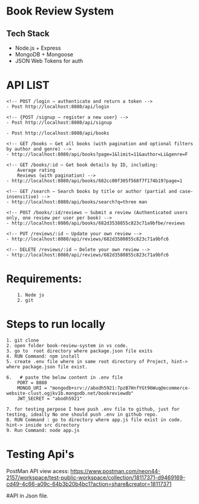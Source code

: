 # Book Review System

## Tech Stack
- Node.js + Express
- MongoDB + Mongoose
- JSON Web Tokens for auth


# API LIST
    
    <!-- POST /login – authenticate and return a token -->
    - Post http://localhost:8080/api/login

    <!-- {POST /signup – register a new user} -->
    - Post http://localhost:8080/api/signup
   
   <!-- POST /books – Add a new book (Authenticated users only) -->
    - Post http://localhost:8080/api/books

    <!-- GET /books – Get all books (with pagination and optional filters by author and genre) -->
    - http://localhost:8080/api/books?page=1&limit=11&author=Li&genre=F

    <!-- GET /books/:id – Get book details by ID, including:
        Average rating
        Reviews (with pagination) -->
    - http://localhost:8080/api/books/682cc00f305f568f7f174b19?page=1
    
    <!-- GET /search – Search books by title or author (partial and case-insensitive) -->
    - http://localhost:8080/api/books/search?q=three man

    <!-- POST /books/:id/reviews – Submit a review (Authenticated users only, one review per user per book) -->
    - http://localhost:8080/api/books/682d3538855c823c71a9bfbe/reviews

    <!-- PUT /reviews/:id – Update your own review -->
    - http://localhost:8080/api/reviews/682d3580855c823c71a9bfc6

    <!-- DELETE /reviews/:id – Delete your own review -->
    - http://localhost:8080/api/reviews/682d3580855c823c71a9bfc6

# Requirements:
        1. Node js
        2. git 
    
# Steps to run locally
    1. git clone 
    2. open folder book-review-system in vs code.
    3. go to  root directory where package.json file exits
    4. RUN Command: npm install
    5. create .env file where in same root directory of Project, hint-> where package.json file exist.

    6.   # paste the below content in .env file
        PORT = 8080
        MONGO_URI = "mongodb+srv://abodh5921:7pzB7HnfYGt96Wuq@ecommerce-website-clust.ogjkv1b.mongodb.net/bookreviewdb"
        JWT_SECRET = "abodh5921"

    7. for testing perpose I have push .env file to github, just for testing, ideally No one should push .env in github repo.
    8. RUN Command : go to directory where app.js file exist in code. hint-> inside src directory
    9. Run Command: node app.js

# Testing Api's
PostMan API view acess: https://www.postman.com/neon44-2157/workspace/test-public-workspace/collection/18117371-d9469169-cd49-4c66-a09c-64b3b20b4bc1?action=share&creator=18117371


#API in Json file.




